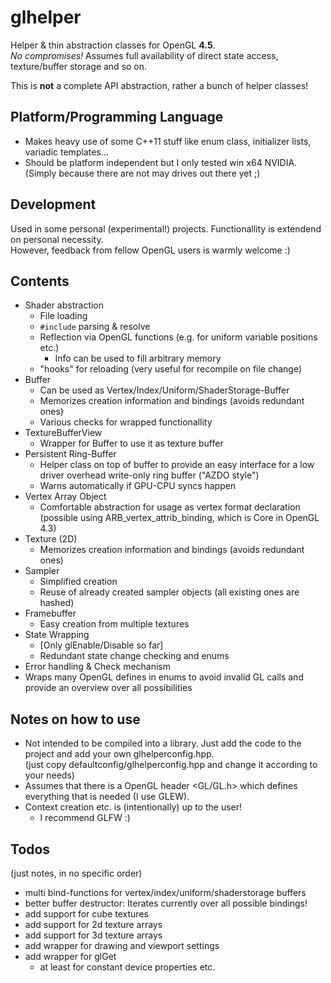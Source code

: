 glhelper
========

Helper &amp; thin abstraction classes for OpenGL **4.5**.  
_No compromises!_ Assumes full availability of direct state access, texture/buffer storage and so on.

This is **not** a complete API abstraction, rather a bunch of helper classes!

Platform/Programming Language
--------
* Makes heavy use of some C++11 stuff like enum class, initializer lists, variadic templates...
* Should be platform independent but I only tested win x64 NVIDIA.  
(Simply because there are not may drives out there yet ;)

Development
--------
Used in some personal (experimental!) projects. Functionallity is extendend on personal necessity.  
However, feedback from fellow OpenGL users is warmly welcome :)

Contents
--------
* Shader abstraction
  * File loading
  * `#include` parsing & resolve
  * Reflection via OpenGL functions (e.g. for uniform variable positions etc.)
    * Info can be used to fill arbitrary memory
  * "hooks" for reloading (very useful for recompile on file change)
* Buffer
  * Can be used as Vertex/Index/Uniform/ShaderStorage-Buffer
  * Memorizes creation information and bindings (avoids redundant ones)
  * Various checks for wrapped functionallity
* TextureBufferView
  * Wrapper for Buffer to use it as texture buffer
* Persistent Ring-Buffer 
  * Helper class on top of buffer to provide an easy interface for a low driver overhead write-only ring buffer ("AZDO style")
  * Warns automatically if GPU-CPU syncs happen
* Vertex Array Object
  * Comfortable abstraction for usage as vertex format declaration  
    (possible using ARB_vertex_attrib_binding, which is Core in OpenGL 4.3)
* Texture (2D)
  * Memorizes creation information and bindings (avoids redundant ones)
* Sampler
  * Simplified creation
  * Reuse of already created sampler objects (all existing ones are hashed)
* Framebuffer
  * Easy creation from multiple textures
* State Wrapping
  * [Only glEnable/Disable so far]
  * Redundant state change checking and enums
* Error handling & Check mechanism
* Wraps many OpenGL defines in enums to avoid invalid GL calls and provide an overview over all possibilities

Notes on how to use
--------
* Not intended to be compiled into a library. Just add the code to the project and add your own glhelperconfig.hpp.  
(just copy defaultconfig/glhelperconfig.hpp and change it according to your needs)  
* Assumes that there is a OpenGL header <GL/GL.h> which defines everything that is needed (I use GLEW).  
* Context creation etc. is (intentionally) up to the user!
  * I recommend GLFW :)
 
Todos
--------
(just notes, in no specific order)
* multi bind-functions for vertex/index/uniform/shaderstorage buffers
* better buffer destructor: Iterates currently over all possible bindings!
* add support for cube textures
* add support for 2d texture arrays
* add support for 3d texture arrays
* add wrapper for drawing and viewport settings
* add wrapper for glGet
  * at least for constant device properties etc.